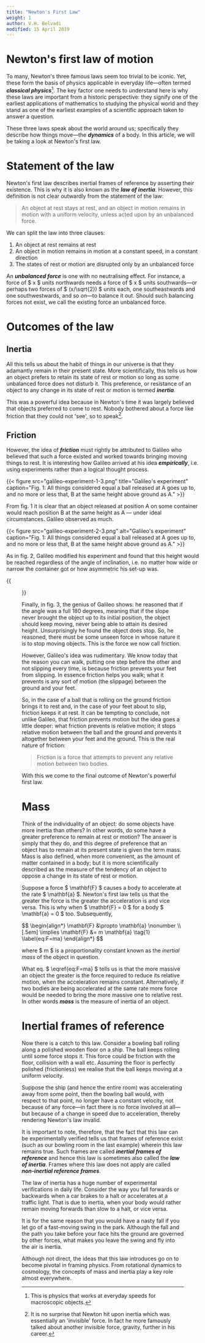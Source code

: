 ```yaml
---
title: "Newton's First Law"
weight: 1
author: V.H. Belvadi
modified: 15 April 2019
---
```


# Newton's first law of motion

To many, Newton's three famous laws seem too trivial to be iconic. Yet, these form the basis of physics applicable in everyday life—often termed ***classical physics***[^2]. The key factor one needs to understand here is why these laws are important from a historic perspective: they signify one of the earliest applications of mathematics to studying the physical world and they stand as one of the earliest examples of a scientific approach taken to answer a question.

[^2]: This is physics that works at everyday speeds for macroscopic objects.

These three laws speak about the world around us; specifically they describe how things move—the ***dynamics*** of a body. In this article, we will be taking a look at Newton's first law.

# Statement of the law

Newton's first law describes inertial frames of reference by asserting their existence. This is why it is also known as the ***law of inertia***. However, this definition is not clear outwardly from the statement of the law:

> An object at rest stays at rest, and an object in motion remains in motion with a uniform velocity, unless acted upon by an unbalanced force.

We can split the law into three clauses:

1. An object at rest remains at rest
2. An object in motion remains in motion at a constant speed, in a constant direction
3. The states of rest or motion are disrupted only by an unbalanced force

An ***unbalanced force*** is one with no neutralising effect. For instance, a force of $ x $ units northwards needs a force of $ x $ units southwards—or perhaps two forces of $ (x/\sqrt{2}) $ units each, one southeastwards and one southwestwards, and so on—to balance it out. Should such balancing forces not exist, we call the existing force an unbalanced force.

# Outcomes of the law

## Inertia

All this tells us about the habit of things in our universe is that they adamantly remain in their present state. More scientifically, this tells us how an object prefers to retain its state of rest or motion so long as some unbalanced force does not disturb it. This preference, or resistance of an object to any change in its state of rest or motion is termed ***inertia***.

This was a powerful idea because in Newton's time it was largely believed that objects preferred to come to rest. Nobody bothered about a force like friction that they could not 'see', so to speak[^1].

[^1]: It is no surprise that Newton hit upon inertia which was essentially an 'invisible' force. In fact he more famously talked about another invisible force, gravity, further in his career.

## Friction

However, the idea of ***friction*** must rightly be attributed to Galileo who believed that such a force existed and worked towards bringing moving things to rest. It is interesting how Galileo arrived at his idea ***empirically***, i.e. using experiments rather than a logical thought process.

{{< figure src="galileo-experiment-1-3.png" title="Galileo's experiment" caption="Fig. 1: All things considered equal a ball released at A goes up to, and no more or less that, B at the same height above ground as A." >}}

From fig. 1 it is clear that an object released at position A on some container would reach position B at the same height as A — under ideal circumstances. Galileo observed as much.

{{< figure src="galileo-experiment-2-3.png" alt="Galileo's experiment" caption="Fig. 1: All things considered equal a ball released at A goes up to, and no more or less that, B at the same height above ground as A." >}}

As in fig. 2, Galileo modified his experiment and found that this height would be reached regardless of the angle of inclination, i.e. no matter how wide or narrow the container got or how asymmetric his set-up was.

{{<figure caption="Fig. 3: Logic dictates then that in this case the ball must keep traveling—perhaps infinitely—until it reaches the same height as A, yet we know from experience that the ball will eventually come to a halt. Why?" src="galileo-experiment-3-3.png" alt="Galileo's experiment">}}

Finally, in fig. 3, the genius of Galileo shows: he reasoned that if the angle was a full 180 degrees, meaning that if the slope never brought the object up to its initial position, the object should keep moving, never being able to attain its desired height. Unsurprisingly he found the object does stop. So, he reasoned, there must be some unseen force in whose nature it is to stop moving objects. This is the force we now call friction.

However, Galileo's idea was rudimentary. We know today that the reason you can walk, putting one step before the other and not slipping every time, is because friction prevents your feet from slipping. In essence friction helps you walk; what it prevents is any sort of motion (the slippage) between the ground and your feet.

So, in the case of a ball that is rolling on the ground friction brings it to rest and, in the case of your feet about to slip, friction keeps it at rest. It can be tempting to conclude, not unlike Galileo, that friction prevents motion but the idea goes a little deeper: what friction prevents is relative motion; it stops relative motion between the ball and the ground and prevents it altogether between your feet and the ground. This is the real nature of friction:

> Friction is a force that attempts to prevent any relative motion between two bodies.

With this we come to the final outcome of Newton's powerful first law.

# Mass

Think of the individuality of an object: do some objects have more inertia than others? In other words, do some have a greater preference to remain at rest or motion? The answer is simply that they do, and this degree of preference that an object has to remain at its present state is given the term mass. Mass is also defined, when more convenient, as the amount of matter contained in a body; but it is more scientifically described as the measure of the tendency of an object to oppose a change in its state of rest or motion.

Suppose a force $ \mathbf{F} $ causes a body to accelerate at the rate $ \mathbf{a} $. Newton's first law tells us that the greater the force is the greater the acceleration is and vice versa. This is why when $ \mathbf{F} = 0 $ for a body $ \mathbf{a} = 0 $ too. Subsequently,

<div>
$$
\begin{align*}
\mathbf{F} &\propto \mathbf{a} \nonumber \\[.5em]
\implies \mathbf{F} &= m \mathbf{a} \tag{1} \label{eq:F=ma} 
\end{align*}
$$
</div>

where $ m $ is a proportionality constant known as the *inertial mass* of the object in question.

What eq. $ \eqref{eq:F=ma} $ tells us is that the more massive an object the greater is the force required to reduce its relative motion, when the acceleration remains constant. Alternatively, if two bodies are being accelerated at the same rate more force would be needed to bring the more massive one to relative rest. In other words ***mass*** is the measure of inertia of an object.

# Inertial frames of reference

Now there is a catch to this law. Consider a bowling ball rolling along a polished wooden floor on a ship. The ball keeps rolling until some force stops it. This force could be friction with the floor, collision with a wall etc. Assuming the floor is perfectly polished (frictionless) we realise that the ball keeps moving at a uniform velocity.

Suppose the ship (and hence the entire room) was accelerating away from some point, then the bowling ball would, with respect to that point, no longer have a constant velocity, not because of any force—in fact there is no force involved at all—but because of a change in speed due to acceleration, thereby rendering Newton's law invalid.

It is important to note, therefore, that the fact that this law can be experimentally verified tells us that frames of reference exist (such as our bowling room in the last example) wherein this law remains true. Such frames are called ***inertial frames of reference*** and hence this law is sometimes also called the ***law of inertia***. Frames where this law does not apply are called ***non-inertial reference frames***.

The law of inertia has a huge number of experimental verifications in daily life. Consider the way you fall forwards or backwards when a car brakes to a halt or accelerates at a traffic light. That is due to inertia, when your body would rather remain moving forwards than slow to a halt, or vice versa.

It is for the same reason that you would have a nasty fall if you let go of a fast-moving swing in the park. Although the fall and the path you take before your face hits the ground are governed by other forces, what makes you leave the swing and fly into the air is inertia.

Although not direct, the ideas that this law introduces go on to become pivotal in framing physics. From rotational dynamics to cosmology, the concepts of mass and inertia play a key role almost everywhere.